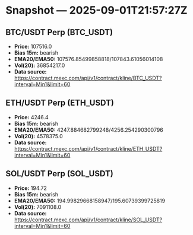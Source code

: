 # Snapshot — 2025-09-01T21:57:27Z

## BTC/USDT Perp (BTC_USDT)
- **Price:** 107516.0
- **Bias 15m:** bearish
- **EMA20/EMA50:** 107576.85499858818/107843.61056014108
- **Vol(20):** 36854217.0
- **Data source:** https://contract.mexc.com/api/v1/contract/kline/BTC_USDT?interval=Min1&limit=60

## ETH/USDT Perp (ETH_USDT)
- **Price:** 4246.4
- **Bias 15m:** bearish
- **EMA20/EMA50:** 4247.884682799248/4256.254290300796
- **Vol(20):** 4578375.0
- **Data source:** https://contract.mexc.com/api/v1/contract/kline/ETH_USDT?interval=Min1&limit=60

## SOL/USDT Perp (SOL_USDT)
- **Price:** 194.72
- **Bias 15m:** bearish
- **EMA20/EMA50:** 194.99829668158947/195.60739399725819
- **Vol(20):** 7091108.0
- **Data source:** https://contract.mexc.com/api/v1/contract/kline/SOL_USDT?interval=Min1&limit=60
